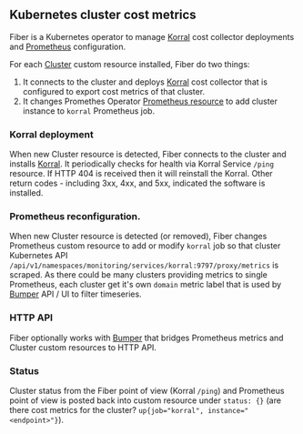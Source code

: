 ## Kubernetes cluster cost metrics

Fiber is a Kubernetes operator to manage [Korral] cost collector deployments and [Prometheus] configuration.

For each [Cluster](crds/cluster.yaml) custom resource installed, Fiber do two things:

1. It connects to the cluster and deploys [Korral] cost collector that is configured to export cost metrics of that cluster.
2. It changes Promethes Operator [Prometheus resource] to add cluster instance to `korral` Prometheus job.


### Korral deployment

When new Cluster resource is detected, Fiber connects to the cluster and installs [Korral]. It periodically checks for health via Korral Service `/ping` resource. If HTTP 404 is received then it will reinstall the Korral. Other return codes - including 3xx, 4xx, and 5xx, indicated the software is installed.


### Prometheus reconfiguration.

When new Cluster resource is detected (or removed), Fiber changes Prometheus custom resource to add or modify `korral` job so that cluster Kubernetes API `/api/v1/namespaces/monitoring/services/korral:9797/proxy/metrics` is scraped. As there could be many clusters providing metrics to single Prometheus, each cluster get it's own `domain` metric label that is used by [Bumper] API / UI to filter timeseries.


### HTTP API

Fiber optionally works with [Bumper] that bridges Prometheus metrics and Cluster custom resources to HTTP API.


### Status

Cluster status from the Fiber point of view (Korral `/ping`) and Prometheus point of view is posted back into custom resource under `status: {}` (are there cost metrics for the cluster? `up{job="korral", instance="<endpoint>"}`).


[Prometheus]: https://prometheus.io/
[Korral]: https://github.com/agilestacks/korral
[Bumper]: https://github.com/agilestacks/bumper
[Prometheus resource]: https://github.com/prometheus-operator/prometheus-operator/blob/master/Documentation/design.md
